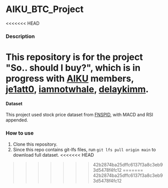 # AIKU_BTC_Project

<<<<<<< HEAD
### Description

This repository is for the project "So.. should I buy?", which is in progress with [AIKU](https://aiku.notion.site/AIKU-b614c69220704b848758e5cf21a54238?pvs=74) members, [je1att0](https://github.com/je1att0), [iamnotwhale](https://github.com/iamnotwhale), [delaykimm](https://github.com/delaykimm).
=======
#### Dataset
This project used stock price dataset from [FNSPID](https://huggingface.co/datasets/Zihan1004/FNSPID), with MACD and RSI appended.

### How to use
1. Clone this repository.
2. Since this repo contains git-lfs files, run `git lfs pull origin main` to download full dataset.
<<<<<<< HEAD
>>>>>>> 42b2874ba25dffc6137f3a8c3eb93d5478f4fc12
=======
>>>>>>> 42b2874ba25dffc6137f3a8c3eb93d5478f4fc12
